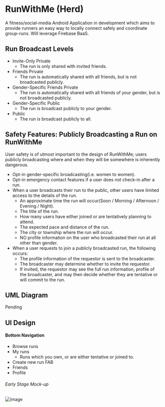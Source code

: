 # RunWithMe (Herd)
A fitness/social-media Android Application in development which aims to provide runners an easy way to locally connect safely and coordinate group-runs. Will leverage Firebase BaaS.

## Run Broadcast Levels

* Invite-Only Private
  * The run is only shared with invited friends.
* Friends Private
  * The run is automatically shared with all friends, but is not broadcasted publicly.
* Gender-Specific Friends Private
  * The run is automatically shared with all friends of your gender, but is not broadcasted publicly.
* Gender-Specific Public
  * The run is broadcast publicly to your gender.
* Public
  * The run is broadcast publicly to all.

## Safety Features: Publicly Broadcasting a Run on RunWithMe

User safety is of utmost important to the design of RunWithMe; users publicly broadcasting where and when they will be somewhere is inherently dangerous.

* Opt-in gender-specific broadcasting(i.e. women to women).
* Opt-in emergency contact features if a user does not check-in after a run.
* When a user broadcasts their run to the public, other users have limited access to the details of the run.
  * An approximate time the run will occur(Soon / Morning / Afternoon / Evening / Night).
  * The title of the run.
  * How many users have either joined or are tentatively planning to attend.
  * The expected pace and distance of the run.
  * The city or township where the run will occur.
  * NO profile information on the user who broadcasted their run at all other than gender.
* When a user requests to join a publicly broadcasted run, the following occurs:
  * The profile information of the requestor is sent to the broadcaster.
  * The broadcaster may determine whether to invite the requestor.
  * If invited, the requestor may see the full run information, profile of the broadcaster, and may then decide whether they are tentative or will commit to the run.

## UML Diagram
Pending

## UI Design
#### Bottom Navigation

* Browse runs
* My runs
  * Runs which you own, or are either tentative or joined to.
* Create new run FAB
* Friends
* Profile

###### Early Stage Mock-up
![image](https://user-images.githubusercontent.com/77797048/130992445-ae6830fc-1914-4e26-bdb3-6dea9d03fe43.png)
